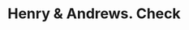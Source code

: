 ---
doi: 10.7916/D87M1M24
date_other: '1870'
date_other_textual: 1870-1879
form: printed ephemera
genre:
- Checks (bank checks)
name:
- Henry & Andrews
object_in_context_url: https://biggert.cul.columbia.edu/items/view/ave_biggert_01572
subject_hierarchical_geographic:
- Sherman, Texas, United States
subject_name:
- Henry & Andrews
title: Henry & Andrews. Check
sort_title: Henry & Andrews. Check
call_number: ave_biggert_01572
coordinates:
- 33.64111111111111,-96.61
pid: ave_biggert_01572
identifiers: ave_biggert_01572
canvas_id: ldpd:396833
permalink: "/items/ave_biggert_01572/"
layout: iiif-image-page
---